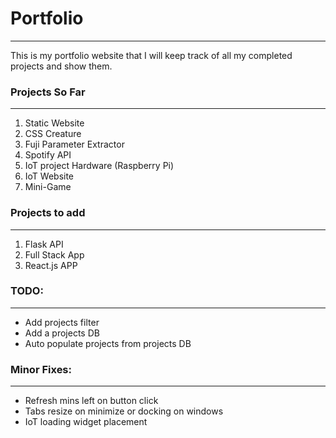 # Portfolio

---

This is my portfolio website that I will keep track of all my completed projects and show them.

### Projects So Far

---

1. Static Website
2. CSS Creature
3. Fuji Parameter Extractor
4. Spotify API
5. IoT project Hardware (Raspberry Pi)
6. IoT Website
7. Mini-Game

### Projects to add

---

1. Flask API
2. Full Stack App
3. React.js APP

### TODO:

---

- Add projects filter
- Add a projects DB
- Auto populate projects from projects DB

### Minor Fixes:

---

- Refresh mins left on button click
- Tabs resize on minimize or docking on windows
- IoT loading widget placement
